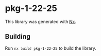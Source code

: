 # pkg-1-22-25

This library was generated with [Nx](https://nx.dev).

## Building

Run `nx build pkg-1-22-25` to build the library.

